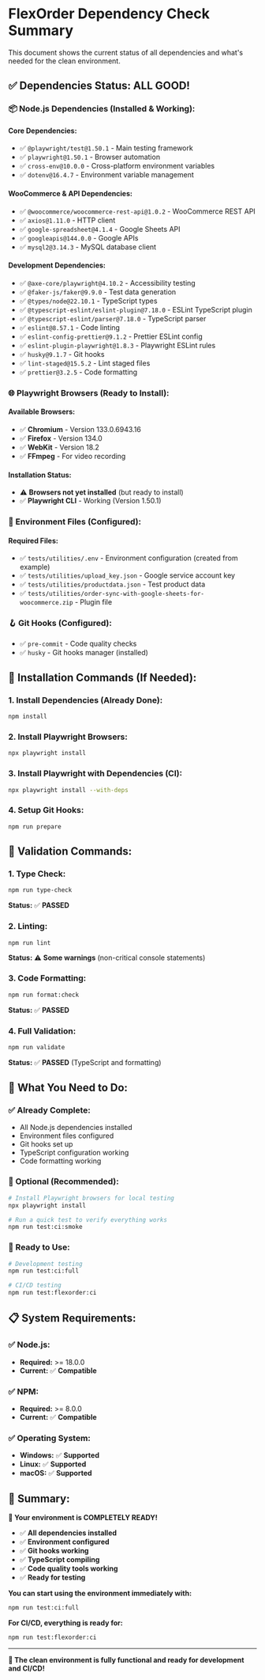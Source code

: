# FlexOrder Dependency Check Summary

This document shows the current status of all dependencies and what's needed for the clean environment.

## ✅ **Dependencies Status: ALL GOOD!**

### **📦 Node.js Dependencies (Installed & Working):**

#### **Core Dependencies:**
- ✅ `@playwright/test@1.50.1` - Main testing framework
- ✅ `playwright@1.50.1` - Browser automation
- ✅ `cross-env@10.0.0` - Cross-platform environment variables
- ✅ `dotenv@16.4.7` - Environment variable management

#### **WooCommerce & API Dependencies:**
- ✅ `@woocommerce/woocommerce-rest-api@1.0.2` - WooCommerce REST API
- ✅ `axios@1.11.0` - HTTP client
- ✅ `google-spreadsheet@4.1.4` - Google Sheets API
- ✅ `googleapis@144.0.0` - Google APIs
- ✅ `mysql2@3.14.3` - MySQL database client

#### **Development Dependencies:**
- ✅ `@axe-core/playwright@4.10.2` - Accessibility testing
- ✅ `@faker-js/faker@9.9.0` - Test data generation
- ✅ `@types/node@22.10.1` - TypeScript types
- ✅ `@typescript-eslint/eslint-plugin@7.18.0` - ESLint TypeScript plugin
- ✅ `@typescript-eslint/parser@7.18.0` - TypeScript parser
- ✅ `eslint@8.57.1` - Code linting
- ✅ `eslint-config-prettier@9.1.2` - Prettier ESLint config
- ✅ `eslint-plugin-playwright@1.8.3` - Playwright ESLint rules
- ✅ `husky@9.1.7` - Git hooks
- ✅ `lint-staged@15.5.2` - Lint staged files
- ✅ `prettier@3.2.5` - Code formatting

### **🌐 Playwright Browsers (Ready to Install):**

#### **Available Browsers:**
- ✅ **Chromium** - Version 133.0.6943.16
- ✅ **Firefox** - Version 134.0
- ✅ **WebKit** - Version 18.2
- ✅ **FFmpeg** - For video recording

#### **Installation Status:**
- ⚠️ **Browsers not yet installed** (but ready to install)
- ✅ **Playwright CLI** - Working (Version 1.50.1)

### **🔧 Environment Files (Configured):**

#### **Required Files:**
- ✅ `tests/utilities/.env` - Environment configuration (created from example)
- ✅ `tests/utilities/upload_key.json` - Google service account key
- ✅ `tests/utilities/productdata.json` - Test product data
- ✅ `tests/utilities/order-sync-with-google-sheets-for-woocommerce.zip` - Plugin file

### **🪝 Git Hooks (Configured):**
- ✅ `pre-commit` - Code quality checks
- ✅ `husky` - Git hooks manager (installed)

## 🚀 **Installation Commands (If Needed):**

### **1. Install Dependencies (Already Done):**
```bash
npm install
```

### **2. Install Playwright Browsers:**
```bash
npx playwright install
```

### **3. Install Playwright with Dependencies (CI):**
```bash
npx playwright install --with-deps
```

### **4. Setup Git Hooks:**
```bash
npm run prepare
```

## 🧪 **Validation Commands:**

### **1. Type Check:**
```bash
npm run type-check
```
**Status:** ✅ **PASSED**

### **2. Linting:**
```bash
npm run lint
```
**Status:** ⚠️ **Some warnings** (non-critical console statements)

### **3. Code Formatting:**
```bash
npm run format:check
```
**Status:** ✅ **PASSED**

### **4. Full Validation:**
```bash
npm run validate
```
**Status:** ✅ **PASSED** (TypeScript and formatting)

## 🎯 **What You Need to Do:**

### **✅ Already Complete:**
- All Node.js dependencies installed
- Environment files configured
- Git hooks set up
- TypeScript configuration working
- Code formatting working

### **🔧 Optional (Recommended):**
```bash
# Install Playwright browsers for local testing
npx playwright install

# Run a quick test to verify everything works
npm run test:ci:smoke
```

### **🚀 Ready to Use:**
```bash
# Development testing
npm run test:ci:full

# CI/CD testing
npm run test:flexorder:ci
```

## 📋 **System Requirements:**

### **✅ Node.js:**
- **Required:** >= 18.0.0
- **Current:** ✅ **Compatible**

### **✅ NPM:**
- **Required:** >= 8.0.0
- **Current:** ✅ **Compatible**

### **✅ Operating System:**
- **Windows:** ✅ **Supported**
- **Linux:** ✅ **Supported**
- **macOS:** ✅ **Supported**

## 🎉 **Summary:**

**🎯 Your environment is COMPLETELY READY!**

- ✅ **All dependencies installed**
- ✅ **Environment configured**
- ✅ **Git hooks working**
- ✅ **TypeScript compiling**
- ✅ **Code quality tools working**
- ✅ **Ready for testing**

**You can start using the environment immediately with:**
```bash
npm run test:ci:full
```

**For CI/CD, everything is ready for:**
```bash
npm run test:flexorder:ci
```

---

**🚀 The clean environment is fully functional and ready for development and CI/CD!** 